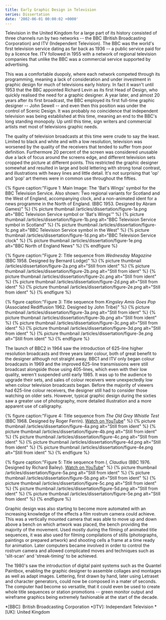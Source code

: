 ```yaml
---
title: Early Graphic Design in Television
series: Dissertation
date: '2002-06-01 00:00:02 +0000'
---
```

Television in the United Kingdom for a large part of its history consisted of three channels run by two networks -- the BBC (British Broadcasting Corporation) and ITV (Independent Television). The BBC was the world's first television service dating as far back as 1936 -- a public service paid for by a licence fee. ITV followed in 1955 with a network of regional television companies that unlike the BBC was a commercial service supported by advertising.

This was a comfortable duopoly, where each network competed through its programming, meaning a lack of consideration and under investment in graphic design for much of televisions early history. In fact it wasn't until 1953 that the BBC appointed Richard Levin as its first Head of Design, who quickly realised the need for a graphic designer. A year later, and almost 20 years after its first broadcast, the BBC employed its first full-time graphic designer -- John Sewell -- and even then this position was under the control of Scenic Design. It was probably no coincidence that independent television was being established at this time, meaning an end to the BBC's long standing monopoly. Up until this time, sign writers and commercial artists met most of televisions graphic needs.

The quality of television broadcasts at this time were crude to say the least. Limited to black and white and with a low resolution, television was worsened by the quality of the receivers that tended to suffer from poor definition. Furthermore 20 percent of the screen was considered unusable due a lack of focus around the screens edge, and different television sets cropped the picture at different points. This restricted the graphic designer somewhat and resulted in large and bold lettering with strong tonal contrast, and illustrations with heavy lines and little detail. It's not surprising that 'op' and 'pop' art themes were in common use throughout the fifties.

{% figure caption:"Figure 1: Main Image: The 'Bat's Wings' symbol for the BBC Television Service. Also shown: Two regional variants for Scotland and the West of England, accompanying clock, and a non-animated ident for a news programme in the North of England. (BBC 1953. Designed by Abram Games)" %}
{% picture thumbnail /articles/dissertation/figure-1a.png alt="BBC Television Service symbol or 'Bat's Wings'" %}
{% picture thumbnail /articles/dissertation/figure-1b.png alt="BBC Television Service symbol in Scotland" %}
{% picture thumbnail /articles/dissertation/figure-1c.png alt="BBC Television Service symbol in the West" %}
{% picture thumbnail /articles/dissertation/figure-1d.png alt="BBC Television Service clock" %}
{% picture thumbnail /articles/dissertation/figure-1e.png alt="BBC North of England News" %}
{% endfigure %}

{% figure caption:"Figure 2: Title sequence from <cite>Wednesday Magazine</cite> (BBC 1958. Designed by Bernard Lodge)" %}
{% picture thumbnail /articles/dissertation/figure-2a.png alt="Still from ident" %}
{% picture thumbnail /articles/dissertation/figure-2b.png alt="Still from ident" %}
{% picture thumbnail /articles/dissertation/figure-2c.png alt="Still from ident" %}
{% picture thumbnail /articles/dissertation/figure-2d.png alt="Still from ident" %}
{% picture thumbnail /articles/dissertation/figure-2e.png alt="Still from ident" %}
{% endfigure %}

{% figure caption:"Figure 3: Title sequence from <cite>Kingsley Amis Goes Pop</cite> (Associated Rediffusion 1962. Designed by John Tribe)" %}
{% picture thumbnail /articles/dissertation/figure-3a.png alt="Still from ident" %}
{% picture thumbnail /articles/dissertation/figure-3b.png alt="Still from ident" %}
{% picture thumbnail /articles/dissertation/figure-3c.png alt="Still from ident" %}
{% picture thumbnail /articles/dissertation/figure-3d.png alt="Still from ident" %}
{% picture thumbnail /articles/dissertation/figure-3e.png alt="Still from ident" %}
{% endfigure %}

The launch of BBC2 in 1964 saw the introduction of 625-line higher resolution broadcasts and three years later colour, both of great benefit to the designer although not straight away. BBC1 and ITV only began colour broadcasts in 1969 and the improved 625-line transmissions were still broadcast alongside those using 405-lines, which even with their low quality, weren't suspended until early 1985. It was up to the audience to upgrade their sets, and sales of colour receivers were unexpectedly low when colour television broadcasts began. Before the majority of viewers had 625-line colour receivers, the designer still had to consider those watching on older sets. However, typical graphic design during the sixties saw a greater use of photography, more detailed illustration and a more apparent use of calligraphy.

{% figure caption:"Figure 4: Title sequence from <cite>The Old Grey Whistle Test</cite> (BBC 1968. Designed by Roger Ferrin). [Watch on YouTube](https://www.youtube.com/watch?v=KNNAfzKwRn4)" %}
{% picture thumbnail /articles/dissertation/figure-4a.png alt="Still from ident" %}
{% picture thumbnail /articles/dissertation/figure-4b.png alt="Still from ident" %}
{% picture thumbnail /articles/dissertation/figure-4c.png alt="Still from ident" %}
{% picture thumbnail /articles/dissertation/figure-4d.png alt="Still from ident" %}
{% picture thumbnail /articles/dissertation/figure-4e.png alt="Still from ident" %}
{% endfigure %}

{% figure caption:"Figure 5: Title sequence from <cite>I, Claudius</cite> (BBC 1976. Designed by Richard Bailey). [Watch on YouTube](https://www.youtube.com/watch?v=pKwaCTfa1EE)" %}
{% picture thumbnail /articles/dissertation/figure-5a.png alt="Still from ident" %}
{% picture thumbnail /articles/dissertation/figure-5b.png alt="Still from ident" %}
{% picture thumbnail /articles/dissertation/figure-5c.png alt="Still from ident" %}
{% picture thumbnail /articles/dissertation/figure-5d.png alt="Still from ident" %}
{% picture thumbnail /articles/dissertation/figure-5e.png alt="Still from ident" %}
{% endfigure %}

Graphic design was also starting to become more automated with an increasing knowledge of the effects a film rostrum camera could achieve. This was a vertically mounted camera that was able to move up and down above a bench on which artwork was placed, the bench providing the majority of the movement. Used mostly during the filming of animated title sequences, it was also used for filming compilations of stills (photographs, paintings or prepared artwork) and shooting cells a frame at a time ready for animation. Later computers became involved in order to control the rostrum camera and allowed complicated moves and techniques such as 'slit-scan' and 'streak-timing' to be achieved.

The 1980's saw the introduction of digital paint systems such as the Quantel Paintbox, enabling the graphic designer to assemble collages and montages as well as adapt images. Lettering, first drawn by hand, later using Letraset and character generators, could now be composed in a mater of seconds. The computer had become so versatile, that it could even be used to create whole title sequences or station promotions -- green monitor output and wireframe graphics being extremely fashionable at the start of the decade.

*[BBC]: British Broadcasting Corporation
*[ITV]: Independant Television
*[UK]: United Kingdom
